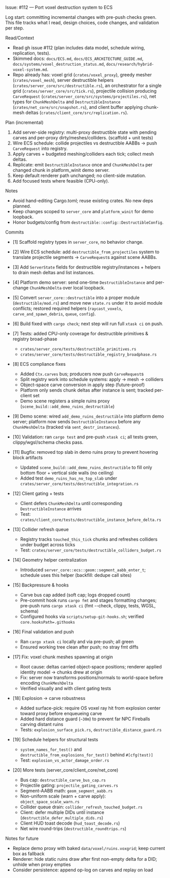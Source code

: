 Issue: #112 — Port voxel destruction system to ECS

Log start: committing incremental changes with pre-push checks green. This file tracks what I read, design choices, code changes, and validation per step.

Read/Context
- Read gh issue #112 (plan includes data model, schedule wiring, replication, tests).
- Skimmed docs: `docs/ECS.md`, `docs/ECS_ARCHITECTURE_GUIDE.md`, `docs/systems/voxel_destruction_status.md`, `docs/research/hybrid-voxel-system.md`.
- Repo already has: voxel grid (`crates/voxel_proxy`), greedy mesher (`crates/voxel_mesh`), server destructible helpers (`crates/server_core/src/destructible.rs`), an orchestrator for a single grid (`crates/server_core/src/tick.rs`), projectile collision producing `CarveRequest` (`crates/server_core/src/systems/projectiles.rs`), net types for `ChunkMeshDelta` and `DestructibleInstance` (`crates/net_core/src/snapshot.rs`), and client buffer applying chunk-mesh deltas (`crates/client_core/src/replication.rs`).

Plan (incremental)
1) Add server-side registry: multi-proxy destructible state with pending carves and per-proxy dirty/meshes/colliders. (scaffold + unit tests)
2) Wire ECS schedule: collide projectiles vs destructible AABBs → push `CarveRequest` into registry.
3) Apply carves + budgeted meshing/colliders each tick; collect mesh deltas.
4) Replicate: emit `DestructibleInstance` once and `ChunkMeshDelta` per changed chunk in platform_winit demo server.
5) Keep default renderer path unchanged; no client-side mutation.
6) Add focused tests where feasible (CPU-only).

Notes
- Avoid hand-editing Cargo.toml; reuse existing crates. No new deps planned.
- Keep changes scoped to `server_core` and `platform_winit` for demo loopback.
- Honor budgets/config from `destructible::config::DestructibleConfig`.

Commits
- [1] Scaffold registry types in `server_core`, no behavior change.
- [2] Wire ECS schedule: add `destructible_from_projectiles` system to translate projectile segments → `CarveRequest`s against scene AABBs.
- [3] Add `ServerState` fields for destructible registry/instances + helpers to drain mesh deltas and list instances.
- [4] Platform demo server: send one-time `DestructibleInstance` and per-change `ChunkMeshDelta` over local loopback.
- [5] Convert `server_core::destructible` into a proper module (`destructible/mod.rs`) and move new `state.rs` under it to avoid module conflicts; restored required helpers (`raycast_voxels`, `carve_and_spawn_debris`, `queue`, `config`).
- [6] Build fixed with `cargo check`; next step will run full `xtask ci` on push.
- [7] Tests: added CPU-only coverage for destructible primitives & registry broad-phase
  - `crates/server_core/tests/destructible_primitives.rs`
  - `crates/server_core/tests/destructible_registry_broadphase.rs`
- [8] ECS compliance fixes
  - Added `Ctx.carves` bus; producers now push `CarveRequest`s
  - Split registry work into schedule systems: apply → mesh → colliders
  - Object-space carve conversion in apply step (future-proof)
  - Platform only sends chunk deltas after instance is sent; tracked per-client set
  - Demo scene registers a simple ruins proxy (`scene_build::add_demo_ruins_destructible`)
- [9] Demo scene: wired `add_demo_ruins_destructible` into platform demo server; platform now sends `DestructibleInstance` before any `ChunkMeshDelta` (tracked via `sent_destr_instances`).
- [10] Validation: ran `cargo test` and pre-push `xtask ci`; all tests green, clippy/wgsl/schema checks pass.
 - [11] Bugfix: removed top slab in demo ruins proxy to prevent hovering block artifacts
   - Updated `scene_build::add_demo_ruins_destructible` to fill only bottom floor + vertical side walls (no ceiling)
   - Added test `demo_ruins_has_no_top_slab` under `crates/server_core/tests/destructible_integration.rs`
 - [12] Client gating + tests
   - Client defers `ChunkMeshDelta` until corresponding `DestructibleInstance` arrives
   - Test: `crates/client_core/tests/destructible_instance_before_delta.rs`
 - [13] Collider refresh queue
   - Registry tracks `touched_this_tick` chunks and refreshes colliders under budget across ticks
   - Test: `crates/server_core/tests/destructible_colliders_budget.rs`
 - [14] Geometry helper centralization
   - Introduced `server_core::ecs::geom::segment_aabb_enter_t`; schedule uses this helper (backfill: dedupe call sites)
 - [15] Backpressure & hooks
   - Carve bus cap added (soft cap; logs dropped count)
   - Pre-commit hook runs `cargo fmt` and stages formatting changes; pre-push runs `cargo xtask ci` (fmt --check, clippy, tests, WGSL, schema)
   - Configured hooks via `scripts/setup-git-hooks.sh`; verified `core.hooksPath=.githooks`
- [16] Final validation and push
  - Ran `cargo xtask ci` locally and via pre-push; all green
  - Ensured working tree clean after push; no stray fmt diffs

- [17] Fix: voxel chunk meshes spawning at origin
  - Root cause: deltas carried object-space positions; renderer applied identity model → chunks drew at origin
  - Fix: server now transforms positions/normals to world-space before encoding `ChunkMeshDelta`
  - Verified visually and with client gating tests

- [18] Explosion → carve robustness
  - Added surface-pick: require OS voxel ray hit from explosion center toward proxy before enqueueing carve
  - Added hard distance guard (`~30m`) to prevent far NPC Fireballs carving distant ruins
  - Tests: `explosion_surface_pick.rs`, `destructible_distance_guard.rs`

- [19] Schedule helpers for structural tests
  - `system_names_for_test()` and `destructible_from_explosions_for_test()` behind `#[cfg(test)]`
  - Test: `explosion_vs_actor_damage_order.rs`

- [20] More tests (server_core/client_core/net_core)
  - Bus cap: `destructible_carve_bus_cap.rs`
  - Projectile gating: `projectile_gating_carves.rs`
  - Segment-AABB math: `geom_segment_aabb.rs`
  - Non-uniform scale (warn + carve apply): `object_space_scale_warn.rs`
  - Collider queue drain: `collider_refresh_touched_budget.rs`
  - Client: defer multiple DIDs until instance (`destructible_defer_multiple_dids.rs`)
  - Client HUD toast decode (`hud_toast_decode.rs`)
  - Net wire round-trips (`destructible_roundtrips.rs`)

Notes for future
- Replace demo proxy with baked `data/voxel/ruins.voxgrid`; keep current box as fallback
- Renderer: hide static ruins draw after first non-empty delta for a DID; unhide when proxy empties
- Consider persistence: append op-log on carves and replay on load
